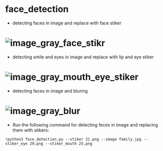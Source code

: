 # face_detection

- detecting faces in image and replace with face stiker

# ![image_gray_face_stikr](https://github.com/n-ebrahimian/face_detection/blob/main/Result/image_gray_face_stikr.jpg)

- detecting smile and eyes in image and replace with lip and eye stiker

# ![image_gray_mouth_eye_stiker](https://github.com/n-ebrahimian/face_detection/blob/main/Result/image_gray_mouth_eye_stiker.jpg)

- detecting faces in image and bluring

# ![image_gray_blur](https://github.com/n-ebrahimian/face_detection/blob/main/Result/image_gray_blur.jpg)



- Run the following command for detecting feces in image and replacing them with stikers:

```
!python3 face_detection.py --stiker 21.png --image family.jpg --stiker_eye 29.png --stiker_mouth 25.png

```
